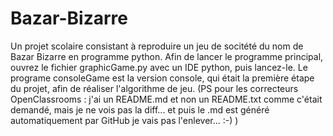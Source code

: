 # Bazar-Bizarre
Un projet scolaire consistant à reproduire un jeu de socitété du nom de Bazar Bizarre en programme python.
Afin de lancer le programme principal, ouvrez le fichier graphicGame.py avec un IDE python, puis lancez-le.
Le programe consoleGame est la version console, qui était la première étape du projet, afin de réaliser l'algorithme de jeu.
(PS pour les correcteurs OpenClassrooms : j'ai un README.md et non un README.txt comme c'était demandé, mais je ne vois pas la diff... et puis le .md est généré automatiquement par GitHub je vais pas l'enlever... :-) )
